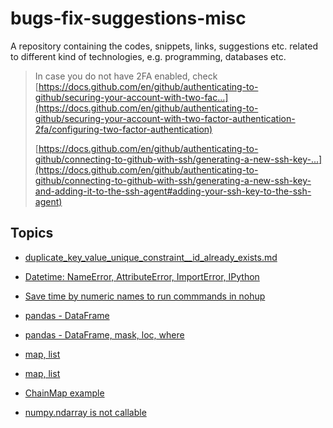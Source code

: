 # bugs-fix-suggestions-misc

A repository containing the codes, snippets, links, suggestions etc. related to different kind of technologies, e.g. programming, databases etc.


> In case you do not have 2FA enabled, check [https://docs.github.com/en/github/authenticating-to-github/securing-your-account-with-two-fac...](https://docs.github.com/en/github/authenticating-to-github/securing-your-account-with-two-factor-authentication-2fa/configuring-two-factor-authentication)
>
> [https://docs.github.com/en/github/authenticating-to-github/connecting-to-github-with-ssh/generating-a-new-ssh-key-...](https://docs.github.com/en/github/authenticating-to-github/connecting-to-github-with-ssh/generating-a-new-ssh-key-and-adding-it-to-the-ssh-agent#adding-your-ssh-key-to-the-ssh-agent)


## Topics

- [duplicate_key_value_unique_constraint__id_already_exists.md](./databases/postgresql/duplicate_key_value_unique_constraint__id_already_exists.md)
- [Datetime: NameError, AttributeError, ImportError, IPython](./modules/datetimes/name_error__attribute_error__import_error.md)
- [Save time by numeric names to run commmands in nohup](./shell/nohup.md)

- [pandas - DataFrame](./modules/pandas_/dataframe.md)
- [pandas - DataFrame, mask, loc, where](./modules/pandas_/how-to-replace-values-based-on-conditions.md)
- [map, list](./shell/map_list.md)
- [map, list](./shell/list_.md)
- [ChainMap example](./modules/collections_/ChainMap_example.md)
- [numpy.ndarray is not callable](./modules/pandas_/numpy.ndarray_is_not_callable.md)

